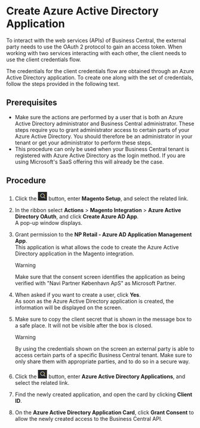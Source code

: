 # Create Azure Active Directory Application

To interact with the web services (APIs) of Business Central, the external party needs to use the OAuth 2 protocol to gain an access token. When working with two services interacting with each other, the client needs to use the client credentials flow.

The credentials for the client credentials flow are obtained through an Azure Active Directory application. To create one along with the set of credentials, follow the steps provided in the following text.

## Prerequisites 

- Make sure the actions are performed by a user that is both an Azure Active Directory administrator and Business Central administrator. These steps require you to grant administrator access to certain parts of your Azure Active Directory. You should therefore be an administrator in your tenant or get your administrator to perform these steps.
- This procedure can only be used when your Business Central tenant is registered with Azure Active Directory as the login method. If you are using Microsoft's SaaS offering this will already be the case.

## Procedure

1. Click the ![Lightbulb that opens the Tell Me feature](../../../../images/Icons/Lightbulb_icon.png "Tell Me what you want to do") button, enter **Magento Setup**, and select the related link.      

2. In the ribbon select **Actions** > **Magento Integration** > **Azure Active Directory OAuth**, and click **Create Azure AD App**.    
   A pop-up window displays. 

3. Grant permission to the **NP Retail - Azure AD Application Management App**.           
   This application is what allows the code to create the Azure Active Directory application in the Magento integration.

    > [!Warning]
    > Make sure that the consent screen identifies the application as being verified with "Navi Partner København ApS" as Microsoft Partner.

4. When asked if you want to create a user, click **Yes**.            
   As soon as the Azure Active Directory application is created, the information will be displayed on the screen.
5.  Make sure to copy the client secret that is shown in the message box to a safe place. It will not be visible after the box is closed.

    > [!Warning]
    > By using the credentials shown on the screen an external party is able to access certain parts of a specific Business Central tenant. Make sure to only share them with appropriate parties, and to do so in a secure way.

6. Click the ![Lightbulb that opens the Tell Me feature](../../../../images/Icons/Lightbulb_icon.png "Tell Me what you want to do") button, enter **Azure Active Directory Applications**, and select the related link.

7. Find the newly created application, and open the card by clicking **Client ID**.

8. On the **Azure Active Directory Application Card**, click **Grant Consent** to allow the newly created access to the Business Central API.